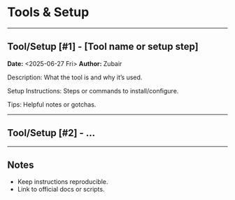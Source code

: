 <!--
START OF: tools-setup.md
Purpose: Document development environment setup, tools configurations, and useful utilities.
Update Frequency: Update when environment or tools change.
Location: docs/dev-notes/tools-setup.md
-->

# Tools & Setup

---

## Tool/Setup [#1] - [Tool name or setup step]

**Date:** <2025-06-27 Fri>
**Author:** Zubair

Description:
What the tool is and why it’s used.

Setup Instructions:
Steps or commands to install/configure.

Tips:
Helpful notes or gotchas.

---

## Tool/Setup [#2] - ...

---

## Notes

- Keep instructions reproducible.
- Link to official docs or scripts.

<!-- END OF: tools-setup.md -->
